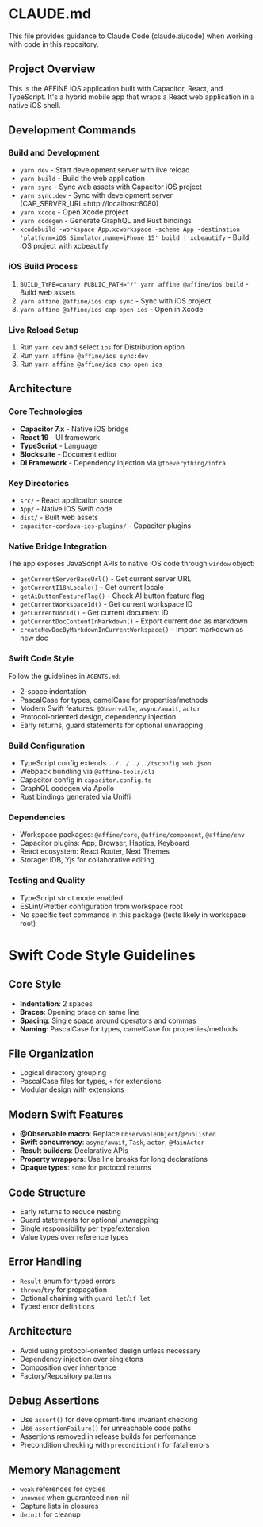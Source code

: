 # CLAUDE.md

This file provides guidance to Claude Code (claude.ai/code) when working with code in this repository.

## Project Overview

This is the AFFiNE iOS application built with Capacitor, React, and TypeScript. It's a hybrid mobile app that wraps a React web application in a native iOS shell.

## Development Commands

### Build and Development

- `yarn dev` - Start development server with live reload
- `yarn build` - Build the web application
- `yarn sync` - Sync web assets with Capacitor iOS project
- `yarn sync:dev` - Sync with development server (CAP_SERVER_URL=http://localhost:8080)
- `yarn xcode` - Open Xcode project
- `yarn codegen` - Generate GraphQL and Rust bindings
- `xcodebuild -workspace App.xcworkspace -scheme App -destination 'platform=iOS Simulator,name=iPhone 15' build | xcbeautify` - Build iOS project with xcbeautify

### iOS Build Process

1. `BUILD_TYPE=canary PUBLIC_PATH="/" yarn affine @affine/ios build` - Build web assets
2. `yarn affine @affine/ios cap sync` - Sync with iOS project
3. `yarn affine @affine/ios cap open ios` - Open in Xcode

### Live Reload Setup

1. Run `yarn dev` and select `ios` for Distribution option
2. Run `yarn affine @affine/ios sync:dev`
3. Run `yarn affine @affine/ios cap open ios`

## Architecture

### Core Technologies

- **Capacitor 7.x** - Native iOS bridge
- **React 19** - UI framework
- **TypeScript** - Language
- **Blocksuite** - Document editor
- **DI Framework** - Dependency injection via `@toeverything/infra`

### Key Directories

- `src/` - React application source
- `App/` - Native iOS Swift code
- `dist/` - Built web assets
- `capacitor-cordova-ios-plugins/` - Capacitor plugins

### Native Bridge Integration

The app exposes JavaScript APIs to native iOS code through `window` object:

- `getCurrentServerBaseUrl()` - Get current server URL
- `getCurrentI18nLocale()` - Get current locale
- `getAiButtonFeatureFlag()` - Check AI button feature flag
- `getCurrentWorkspaceId()` - Get current workspace ID
- `getCurrentDocId()` - Get current document ID
- `getCurrentDocContentInMarkdown()` - Export current doc as markdown
- `createNewDocByMarkdownInCurrentWorkspace()` - Import markdown as new doc

### Swift Code Style

Follow the guidelines in `AGENTS.md`:

- 2-space indentation
- PascalCase for types, camelCase for properties/methods
- Modern Swift features: `@Observable`, `async/await`, `actor`
- Protocol-oriented design, dependency injection
- Early returns, guard statements for optional unwrapping

### Build Configuration

- TypeScript config extends `../../../../tsconfig.web.json`
- Webpack bundling via `@affine-tools/cli`
- Capacitor config in `capacitor.config.ts`
- GraphQL codegen via Apollo
- Rust bindings generated via Uniffi

### Dependencies

- Workspace packages: `@affine/core`, `@affine/component`, `@affine/env`
- Capacitor plugins: App, Browser, Haptics, Keyboard
- React ecosystem: React Router, Next Themes
- Storage: IDB, Yjs for collaborative editing

### Testing and Quality

- TypeScript strict mode enabled
- ESLint/Prettier configuration from workspace root
- No specific test commands in this package (tests likely in workspace root)

# Swift Code Style Guidelines

## Core Style

- **Indentation**: 2 spaces
- **Braces**: Opening brace on same line
- **Spacing**: Single space around operators and commas
- **Naming**: PascalCase for types, camelCase for properties/methods

## File Organization

- Logical directory grouping
- PascalCase files for types, `+` for extensions
- Modular design with extensions

## Modern Swift Features

- **@Observable macro**: Replace `ObservableObject`/`@Published`
- **Swift concurrency**: `async/await`, `Task`, `actor`, `@MainActor`
- **Result builders**: Declarative APIs
- **Property wrappers**: Use line breaks for long declarations
- **Opaque types**: `some` for protocol returns

## Code Structure

- Early returns to reduce nesting
- Guard statements for optional unwrapping
- Single responsibility per type/extension
- Value types over reference types

## Error Handling

- `Result` enum for typed errors
- `throws`/`try` for propagation
- Optional chaining with `guard let`/`if let`
- Typed error definitions

## Architecture

- Avoid using protocol-oriented design unless necessary
- Dependency injection over singletons
- Composition over inheritance
- Factory/Repository patterns

## Debug Assertions

- Use `assert()` for development-time invariant checking
- Use `assertionFailure()` for unreachable code paths
- Assertions removed in release builds for performance
- Precondition checking with `precondition()` for fatal errors

## Memory Management

- `weak` references for cycles
- `unowned` when guaranteed non-nil
- Capture lists in closures
- `deinit` for cleanup
